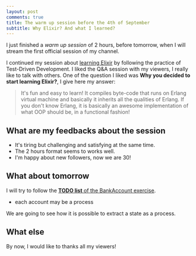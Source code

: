 ```yaml
---
layout: post
comments: true
title: The warm up session before the 4th of September
subtitle: Why Elixir? And what I learned?
---
```


I just finished a *warm up session* of 2 hours, before tomorrow, when I will stream the first official session of my channel.

I continued my session about [learning Elixir](https://github.com/joebew42/elixir-playground) by following the practice of Test-Driven Development. I liked the Q&A session with my viewers, I really like to talk with others. One of the question I liked was **Why you decided to start learning Elixir?**, I give here my answer:

> It's fun and easy to learn! It compiles byte-code that runs on Erlang virtual machine and basically it inherits all the qualities of Erlang. If you don't know Erlang, it is basically an awesome implementation of what OOP should be, in a functional fashion!

## What are my feedbacks about the session

* It's tiring but challenging and satisfying at the same time.
* The 2 hours format seems to works well.
* I'm happy about new followers, now we are 30!

## What about tomorrow

I will try to follow the [**TODO list** of the BankAccount exercise](https://github.com/joebew42/elixir-playground/blob/master/examples/bank_account/scratch.md).

* each account may be a process

We are going to see how it is possible to extract a state as a process.

## What else

By now, I would like to thanks all my viewers!
